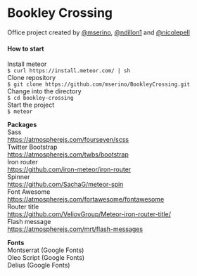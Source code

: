Bookley Crossing
================
Office project created by [@mserino](http://github.com/mserino), [@ndillon1](http://github.com/ndillon1) and [@nicolepell](http://github.com/nicolepell)  

#### How to start
Install meteor  
`$ curl https://install.meteor.com/ | sh`  
Clone repository  
`$ git clone https://github.com/mserino/BookleyCrossing.git `  
Change into the directory  
`$ cd bookley-crossing`  
Start the project  
`$ meteor`

**Packages**  
Sass  
https://atmospherejs.com/fourseven/scss  
Twitter Bootstrap  
https://atmospherejs.com/twbs/bootstrap  
Iron router  
https://github.com/iron-meteor/iron-router  
Spinner  
https://github.com/SachaG/meteor-spin  
Font Awesome  
https://atmospherejs.com/fortawesome/fontawesome  
Router title  
https://github.com/VeliovGroup/Meteor-iron-router-title/  
Flash message  
https://atmospherejs.com/mrt/flash-messages

**Fonts**  
Montserrat (Google Fonts)  
Oleo Script (Google Fonts)  
Delius (Google Fonts)
